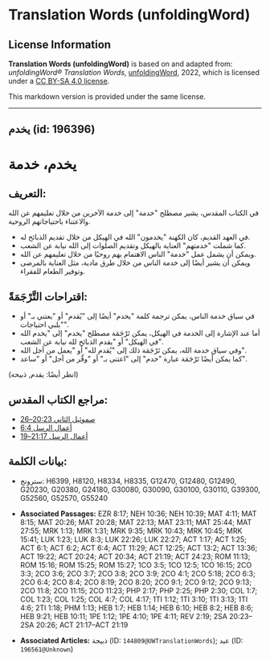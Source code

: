 # Translation Words (unfoldingWord)

## License Information

**Translation Words (unfoldingWord)** is based on and adapted from: _unfoldingWord® Translation Words_, [unfoldingWord](https://unfoldingword.org/utw), 2022, which is licensed under a [CC BY-SA 4.0 license](https://creativecommons.org/licenses/by-sa/4.0/legalcode.en).

This markdown version is provided under the same license.



--------------------------------

## يخدم (id: 196396)

يخدم، خدمة
==========

التعريف:
--------

في الكتاب المقدس، يشير مصطلح "خدمة" إلى خدمة الآخرين من خلال تعليمهم عن الله والاعتناء باحتياجاتهم الروحية.

* في العهد القديم، كان الكهنة "يخدمون" الله في الهيكل من خلال تقديم الذبائح له.
* كما شملت "خدمتهم" العناية بالهيكل وتقديم الصلوات إلى الله نيابة عن الشعب.
* ويمكن أن يشمل عمل "خدمة" الناس الاهتمام بهم روحيًا من خلال تعليمهم عن الله.
* ويمكن أن يشير أيضًا إلى خدمة الناس من خلال طرق مادية، مثل العناية بالمرضى وتوفير الطعام للفقراء.

اقتراحات التَّرْجَمَةً:
-----------------------

* في سياق خدمة الناس، يمكن ترجمة كلمة "يخدم" أيضًا إلى "يُقدم" أو "يعتني بـ" أو "يلبي احتياجات".
* أما عند الإشارة إلى الخدمة في الهيكل، يمكن تَرْجَمَة مصطلح "يخدم" إلى "يخدم الله في الهيكل" أو "يقدم الذبائح لله نيابة عن الشعب".
* وفي سياق خدمة الله، يمكن تَرْجَمَة ذلك إلى "يُقدم لله" أو "يعمل من أجل الله".
* كما يمكن أيضًا تَرْجَمَة عبارة "خدم" إلى "اعتنى بـ" أو "وفَّر من أجل" أو "ساعد".

(انظر أيضًا: يقدم, ذبيحة)

مراجع الكتاب المقدس:
--------------------

* [صموئيل الثاني 20:23–26](https://ref.ly/2Sam20:23-2Sam20:26)
* [أعمال الرسل 6:4](https://ref.ly/Acts6:4)
* [أعمال الرسل 21:17–19](https://ref.ly/Acts21:17-Acts21:19)

بيانات الكلمة:
--------------

* سترونج: H6399, H8120, H8334, H8335, G12470, G12480, G12490, G20230, G20380, G24180, G30080, G30090, G30100, G30110, G39300, G52560, G52570, G55240

* **Associated Passages:** EZR 8:17; NEH 10:36; NEH 10:39; MAT 4:11; MAT 8:15; MAT 20:26; MAT 20:28; MAT 22:13; MAT 23:11; MAT 25:44; MAT 27:55; MRK 1:13; MRK 1:31; MRK 9:35; MRK 10:43; MRK 10:45; MRK 15:41; LUK 1:23; LUK 8:3; LUK 22:26; LUK 22:27; ACT 1:17; ACT 1:25; ACT 6:1; ACT 6:2; ACT 6:4; ACT 11:29; ACT 12:25; ACT 13:2; ACT 13:36; ACT 19:22; ACT 20:24; ACT 20:34; ACT 21:19; ACT 24:23; ROM 11:13; ROM 15:16; ROM 15:25; ROM 15:27; 1CO 3:5; 1CO 12:5; 1CO 16:15; 2CO 3:3; 2CO 3:6; 2CO 3:7; 2CO 3:8; 2CO 3:9; 2CO 4:1; 2CO 5:18; 2CO 6:3; 2CO 6:4; 2CO 8:4; 2CO 8:19; 2CO 8:20; 2CO 9:1; 2CO 9:12; 2CO 9:13; 2CO 11:8; 2CO 11:15; 2CO 11:23; PHP 2:17; PHP 2:25; PHP 2:30; COL 1:7; COL 1:23; COL 1:25; COL 4:7; COL 4:17; 1TI 1:12; 1TI 3:10; 1TI 3:13; 1TI 4:6; 2TI 1:18; PHM 1:13; HEB 1:7; HEB 1:14; HEB 6:10; HEB 8:2; HEB 8:6; HEB 9:21; HEB 10:11; 1PE 1:12; 1PE 4:10; 1PE 4:11; REV 2:19; 2SA 20:23–2SA 20:26; ACT 21:17–ACT 21:19
* **Associated Articles:** ذبيحة (ID: `144809@UWTranslationWords`); عبد (ID: `196561@Unknown`)

